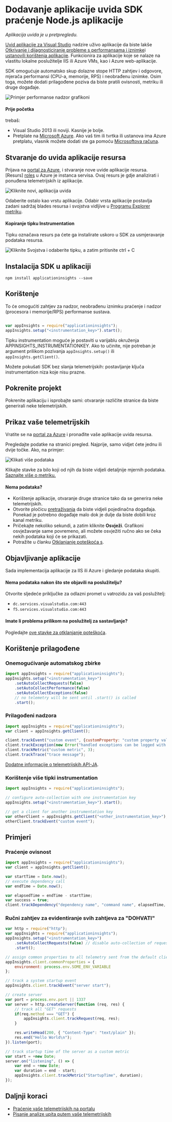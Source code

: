 <properties
    pageTitle="Dodavanje aplikacije uvida SDK praćenje aplikacije Node.js | Microsoft Azure"
    description="Analiza korištenje, dostupnost i performanse svog lokalnog ili web-aplikacije Microsoft Azure s uvida aplikacije."
    services="application-insights"
    documentationCenter=""
    authors="alancameronwills"
    manager="douge"/>

<tags
    ms.service="application-insights"
    ms.workload="tbd"
    ms.tgt_pltfrm="ibiza"
    ms.devlang="na"
    ms.topic="get-started-article"
    ms.date="08/30/2016"
    ms.author="awills"/>


# <a name="add-application-insights-sdk-to-monitor-your-nodejs-app"></a>Dodavanje aplikacije uvida SDK praćenje Node.js aplikacije

*Aplikacija uvida je u pretpregledu.*

[Uvid aplikacije za Visual Studio](app-insights-overview.md) nadzire uživo aplikacije da biste lakše [Otkrivanje i dijagnosticiranje probleme s performansama i iznimke](app-insights-detect-triage-diagnose.md)i [ustanovili korištenja aplikacije](app-insights-overview-usage.md). Funkcionira za aplikacije koje se nalaze na vlastitu lokalne poslužitelje IIS ili Azure VMs, kao i Azure web-aplikacije.



SDK omogućuje automatsko skup dolazne stope HTTP zahtjev i odgovore, mjerača performansi (CPU-a, memorije, RPS) i neobrađenu iznimke. Osim toga, možete dodati prilagođene poziva da biste pratili ovisnosti, metriku ili druge događaje.

![Primjer performanse nadzor grafikoni](./media/app-insights-nodejs/10-perf.png)


#### <a name="before-you-start"></a>Prije početka

trebaš:

* Visual Studio 2013 ili noviji. Kasnije je bolje.
* Pretplate na [Microsoft Azure](http://azure.com). Ako vaš tim ili tvrtka ili ustanova ima Azure pretplatu, vlasnik možete dodati ste ga pomoću [Microsoftova računa](http://live.com).

## <a name="add"></a>Stvaranje do uvida aplikacije resursa

Prijava na [portal za Azure][portal], i stvaranje nove uvide aplikacije resursa. [Resurs] [ roles] u Azure je instanca servisa. Ovaj resurs je gdje analizirati i ponuđena telemetrijskih iz aplikacije.

![Kliknite novi, aplikacija uvida](./media/app-insights-nodejs/01-new-asp.png)

Odaberite ostalo kao vrstu aplikacije. Odabir vrsta aplikacije postavlja zadani sadržaj blades resursa i svojstva vidljive u [Programu Explorer metriku][metrics].

#### <a name="copy-the-instrumentation-key"></a>Kopiranje tipku Instrumentation

Tipku označava resurs pa ćete ga instalirate uskoro u SDK za usmjeravanje podataka resursa.

![Kliknite Svojstva i odaberite tipku, a zatim pritisnite ctrl + C](./media/app-insights-nodejs/02-props-asp.png)


## <a name="sdk"></a>Instalacija SDK u aplikaciji

```
npm install applicationinsights --save
```

## <a name="usage"></a>Korištenje

To će omogućiti zahtjev za nadzor, neobrađenu iznimku praćenje i nadzor (procesora i memorije/RPS) performanse sustava.

```javascript

var appInsights = require("applicationinsights");
appInsights.setup("<instrumentation_key>").start();
```

Tipku instrumentation moguće je postaviti u varijablu okruženja APPINSIGHTS_INSTRUMENTATIONKEY. Ako to učinite, nije potreban je argument prilikom pozivanja `appInsights.setup()` ili `appInsights.getClient()`.

Možete pokušati SDK bez slanja telemetrijskih: postavljanje ključa instrumentation niza koje nisu prazne.


## <a name="run"></a>Pokrenite projekt

Pokrenite aplikaciju i isprobajte sami: otvaranje različite stranice da biste generirali neke telemetrijskih.


## <a name="monitor"></a>Prikaz vaše telemetrijskih

Vratite se na [portal za Azure](https://portal.azure.com) i pronađite vaše aplikacije uvida resursa.


Pregledajte podatke na stranici pregled. Najprije, samo vidjet ćete jednu ili dvije točke. Ako, na primjer:

![Klikati više podataka](./media/app-insights-nodejs/12-first-perf.png)

Klikajte stavke za bilo koji od njih da biste vidjeli detaljnije mjernih podataka. [Saznajte više o metriku.][perf]

#### <a name="no-data"></a>Nema podataka?

* Korištenje aplikacije, otvaranje druge stranice tako da se generira neke telemetrijskih.
* Otvorite pločicu [pretraživanja](app-insights-diagnostic-search.md) da biste vidjeli pojedinačna događaja. Ponekad je potrebno događaje malo dok je dulje da biste dobili kroz kanal metriku.
* Pričekajte nekoliko sekundi, a zatim kliknite **Osvježi**. Grafikoni osvježavanje same povremeno, ali možete osvježiti ručno ako se čeka nekih podataka koji će se prikazati.
* Potražite u članku [Otklanjanje poteškoća s][qna].

## <a name="publish-your-app"></a>Objavljivanje aplikacije

Sada implementacija aplikacije za IIS ili Azure i gledanje podataka skupiti.


#### <a name="no-data-after-you-publish-to-your-server"></a>Nema podataka nakon što ste objavili na poslužitelju?

Otvorite sljedeće priključke za odlazni promet u vatrozidu za vaš poslužitelj:

+ `dc.services.visualstudio.com:443`
+ `f5.services.visualstudio.com:443`


#### <a name="trouble-on-your-build-server"></a>Imate li problema prilikom na poslužitelj za sastavljanje?

Pogledajte [ove stavke za otklanjanje poteškoća](app-insights-asp-net-troubleshoot-no-data.md#NuGetBuild).



## <a name="customized-usage"></a>Korištenje prilagođene 

### <a name="disabling-auto-collection"></a>Onemogućivanje automatskog zbirke

```javascript
import appInsights = require("applicationinsights");
appInsights.setup("<instrumentation_key>")
    .setAutoCollectRequests(false)
    .setAutoCollectPerformance(false)
    .setAutoCollectExceptions(false)
    // no telemetry will be sent until .start() is called
    .start();
```

### <a name="custom-monitoring"></a>Prilagođeni nadzora

```javascript
import appInsights = require("applicationinsights");
var client = appInsights.getClient();

client.trackEvent("custom event", {customProperty: "custom property value"});
client.trackException(new Error("handled exceptions can be logged with this method"));
client.trackMetric("custom metric", 3);
client.trackTrace("trace message");
```

[Dodatne informacije o telemetrijskih API-JA](app-insights-api-custom-events-metrics.md).

### <a name="using-multiple-instrumentation-keys"></a>Korištenje više tipki instrumentation

```javascript
import appInsights = require("applicationinsights");

// configure auto-collection with one instrumentation key
appInsights.setup("<instrumentation_key>").start();

// get a client for another instrumentation key
var otherClient = appInsights.getClient("<other_instrumentation_key>");
otherClient.trackEvent("custom event");
```

## <a name="examples"></a>Primjeri

### <a name="tracking-dependency"></a>Praćenje ovisnost

```javascript
import appInsights = require("applicationinsights");
var client = appInsights.getClient();

var startTime = Date.now();
// execute dependency call
var endTime = Date.now();

var elapsedTime = endTime - startTime;
var success = true;
client.trackDependency("dependency name", "command name", elapsedTime, success);
```



### <a name="manual-request-tracking-of-all-get-requests"></a>Ručni zahtjev za evidentiranje svih zahtjeva za "DOHVATI"

```javascript
var http = require("http");
var appInsights = require("applicationinsights");
appInsights.setup("<instrumentation_key>")
    .setAutoCollectRequests(false) // disable auto-collection of requests for this example
    .start();

// assign common properties to all telemetry sent from the default client
appInsights.client.commonProperties = {
    environment: process.env.SOME_ENV_VARIABLE
};

// track a system startup event
appInsights.client.trackEvent("server start");

// create server
var port = process.env.port || 1337
var server = http.createServer(function (req, res) {
    // track all "GET" requests
    if(req.method === "GET") {
        appInsights.client.trackRequest(req, res);
    }

    res.writeHead(200, { "Content-Type": "text/plain" });
    res.end("Hello World\n");
}).listen(port);

// track startup time of the server as a custom metric
var start = +new Date;
server.on("listening", () => {
    var end = +new Date;
    var duration = end - start;
    appInsights.client.trackMetric("StartupTime", duration);
});
```

## <a name="next-steps"></a>Daljnji koraci

* [Praćenje vaše telemetrijskih na portalu](app-insights-dashboards.md)
* [Pisanje analize upita putem vaše telemetrijskih](app-insights-analytics-tour.md)



<!--Link references-->

[knowUsers]: app-insights-overview-usage.md
[metrics]: app-insights-metrics-explorer.md
[perf]: app-insights-web-monitor-performance.md
[portal]: http://portal.azure.com/
[qna]: app-insights-troubleshoot-faq.md
[roles]: app-insights-resources-roles-access-control.md
